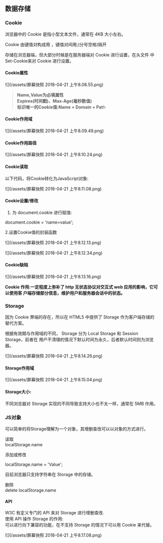 ## 数据存储

### Cookie

浏览器中的 Cookie 是指小型文本文件，通常在 4KB 大小左右。

Cookie 由键值对构成用 ，键值对间用;\(分号空格\)隔开

存储在浏览器端，但大部分时候是在服务器端对 Cookie 进行设置，在头文件 中Set-Cookie来对 Cookie 进行设置。

#### Cookie属性

![](/assets/屏幕快照 2018-04-21 上午8.08.55.png)

> **Name,Value为必填属性  
> Expires\(时间戳\)、Max-Age\(毫秒数值\)  
> 标识唯一的Cookie值:Name + Domain + Pat**h

#### Cookie作用域

![](/assets/屏幕快照 2018-04-21 上午8.09.49.png)

#### Cookie作用路径

![](/assets/屏幕快照 2018-04-21 上午8.10.24.png)

#### Cookie读取

以下代码，将Cookie转化为JavaScript对象:

![](/assets/屏幕快照 2018-04-21 上午8.11.08.png)

#### Cookie设置/修改

1. 为 document.cookie 进行赋值: 

document.cookie = 'name=value';

2.设置Cookie值的封装函数

![](/assets/屏幕快照 2018-04-21 上午8.12.13.png)

![](/assets/屏幕快照 2018-04-21 上午8.12.34.png)

#### Cookie缺陷

![](/assets/屏幕快照 2018-04-21 上午8.13.16.png)

**Cookie 作用:一定程度上弥补了 http 无状态协议对交互式 web 应用的影响，它可以使用客 户端存储部分信息，维护用户和服务器会话中的状态。**

### Storage

因为 Cookie 弊端的存在，所以在 HTML5 中提供了 Storage 作为客户端存储的替代方案。 

根据有效期与作用域的不同， Storage 分为 Local Storage 和 Session Storage，前者在 用户不清理的情况下默认时间为永久，后者默认时间则为浏览器。

![](/assets/屏幕快照 2018-04-21 上午8.14.26.png)

#### Storage作用域

![](/assets/屏幕快照 2018-04-21 上午8.15.04.png)

#### Storage大小:

不同浏览器对 Storage 实现的不同导致支持大小也不太一样，通常在 5MB 作用。

### JS对象

可以简单的将Storage理解为一个对象，其增删查改可以以对象的方式进行。

读取  
localStorage.name

  
添加或修改

localStorage.name = 'Value'; 

目前浏览器只支持字符串在 Storage 中的存储。

删除  
delete localStorage.name  


#### API

W3C 有定义专门的 API 来对 Storage 进行增删查改.  
 使用 API 操作 Storage 的作用:  
 可以进行向下兼容的功能，在不支持 Storage 的情况下可以用 Cookie 来代替。

![](/assets/屏幕快照 2018-04-21 上午8.17.08.png)











  
























  




























